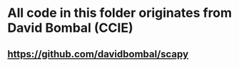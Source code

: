 # All code in this folder originates from David Bombal (CCIE)
## https://github.com/davidbombal/scapy